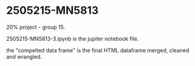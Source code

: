 # 2505215-MN5813
20% project - group 15.

2505215-MN5813-3.ipynb is the jupiter notebook file.

the "compelted data frame" is the final HTML dataframe merged, cleaned and wrangled.
